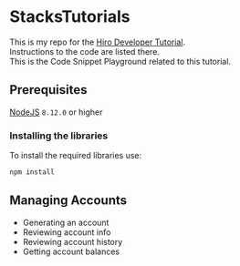 # StacksTutorials

This is my repo for the [Hiro Developer Tutorial](https://docs.stacks.co/write-smart-contracts/principals). <br>
Instructions to the code are listed there. <br>
This is the Code Snippet Playground related to this tutorial.

## Prerequisites

[NodeJS](https://nodejs.org/en/download/) `8.12.0` or higher

### Installing the libraries

To install the required libraries use:

```bash
npm install
```

## Managing Accounts 

- Generating an account
- Reviewing account info
- Reviewing account history
- Getting account balances